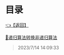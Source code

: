 # 目录  


[👈【返回】](/--目录--/--目录--root)  


[📜递归算法转换非递归算法](/数据结构/递归算法转换非递归算法.txt)  







> 2023/7/14 14:09:33
